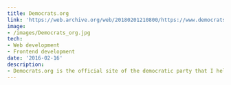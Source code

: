 ```yaml
---
title: Democrats.org
link: 'https://web.archive.org/web/20180201210800/https://www.democrats.org/'
image:
- /images/Democrats_org.jpg
tech:
- Web development
- Frontend development
date: '2016-02-16'
description: 
- Democrats.org is the official site of the democratic party that I helped manage. I redesigned the homepage and created custom pages such as [My Vote](/project/my-vote) and [The Latest](/project/the-latest)
---
```



